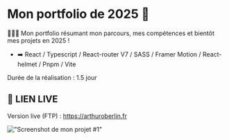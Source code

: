 # Mon portfolio de 2025 🚀

👨🏻‍💻 Mon portfolio résumant mon parcours, mes compétences et bientôt mes projets en 2025 !

- ➡️ React / Typescript / React-router V7 / SASS / Framer Motion / React-helmet / Pnpm / Vite

Durée de la réalisation : 1.5 jour

## 🔗 LIEN LIVE

Version live (FTP) : https://arthuroberlin.fr

!["Screenshot de mon projet #1"](https://arthuroberlin.fr/github/ao-portfolio-25.png)
